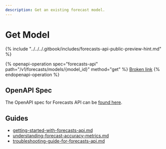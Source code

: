 ```yaml
---
description: Get an existing forecast model.
---
```


# Get Model

{% include "../../../.gitbook/includes/forecasts-api-public-preview-hint.md" %}

{% openapi-operation spec="forecasts-api" path="/v1/forecasts/models/{model_id}" method="get" %}
[Broken link](broken-reference)
{% endopenapi-operation %}

## OpenAPI Spec

The OpenAPI spec for Forecasts API can be [found here](https://api.predicthq.com/docs/?urls.primaryName=Forecasts+API).

## Guides

* [getting-started-with-forecasts-api.md](../../../getting-started/guides/forecasts-api-guides/getting-started-with-forecasts-api.md "mention")
* [understanding-forecast-accuracy-metrics.md](../../../getting-started/guides/forecasts-api-guides/understanding-forecast-accuracy-metrics.md "mention")
* [troubleshooting-guide-for-forecasts-api.md](../../../getting-started/guides/forecasts-api-guides/troubleshooting-guide-for-forecasts-api.md "mention")

